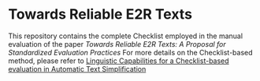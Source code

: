 # Towards Reliable E2R Texts
This repository contains the complete Checklist employed in the manual evaluation of the paper *Towards Reliable E2R Texts: A Proposal for Standardized Evaluation Practices*
For more details on the Checklist-based method, please refer to [Linguistic Capabilities for a Checklist-based evaluation in Automatic Text Simplification](https://www.researchgate.net/profile/Oscar-M-Cumbicus-Pineda/publication/354684359_Linguistic_Capabilities_for_a_Checklist-based_evaluation_in_Automatic_Text_Simplification/links/614660603c6cb310697a3597/Linguistic-Capabilities-for-a-Checklist-based-evaluation-in-Automatic-Text-Simplification.pdf)
